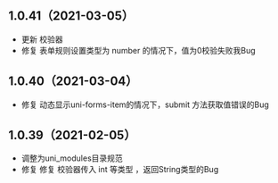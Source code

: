 ## 1.0.41（2021-03-05）
- 更新 校验器
- 修复 表单规则设置类型为 number 的情况下，值为0校验失败我Bug
## 1.0.40（2021-03-04）
- 修复 动态显示uni-forms-item的情况下，submit 方法获取值错误的Bug
## 1.0.39（2021-02-05）
- 调整为uni_modules目录规范
- 修复 修复 校验器传入 int 等类型 ，返回String类型的Bug
